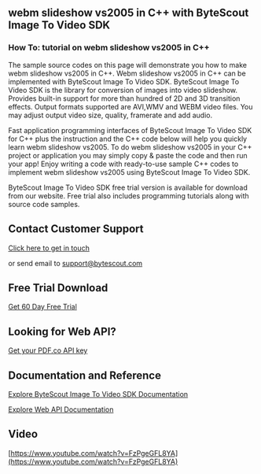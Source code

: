 ## webm slideshow vs2005 in C++ with ByteScout Image To Video SDK

### How To: tutorial on webm slideshow vs2005 in C++

The sample source codes on this page will demonstrate you how to make webm slideshow vs2005 in C++. Webm slideshow vs2005 in C++ can be implemented with ByteScout Image To Video SDK. ByteScout Image To Video SDK is the library for conversion of images into video slideshow. Provides built-in support for more than hundred of 2D and 3D transition effects. Output formats supported are AVI,WMV and WEBM video files. You may adjust output video size, quality, framerate and add audio.

Fast application programming interfaces of ByteScout Image To Video SDK for C++ plus the instruction and the C++ code below will help you quickly learn webm slideshow vs2005. To do webm slideshow vs2005 in your C++ project or application you may simply copy & paste the code and then run your app! Enjoy writing a code with ready-to-use sample C++ codes to implement webm slideshow vs2005 using ByteScout Image To Video SDK.

ByteScout Image To Video SDK free trial version is available for download from our website. Free trial also includes programming tutorials along with source code samples.

## Contact Customer Support

[Click here to get in touch](https://bytescout.zendesk.com/hc/en-us/requests/new?subject=ByteScout%20Image%20To%20Video%20SDK%20Question)

or send email to [support@bytescout.com](mailto:support@bytescout.com?subject=ByteScout%20Image%20To%20Video%20SDK%20Question) 

## Free Trial Download

[Get 60 Day Free Trial](https://bytescout.com/download/web-installer?utm_source=github-readme)

## Looking for Web API? 

[Get your PDF.co API key](https://pdf.co/documentation/api?utm_source=github-readme)

## Documentation and Reference

[Explore ByteScout Image To Video SDK Documentation](https://bytescout.com/documentation/index.html?utm_source=github-readme)

[Explore Web API Documentation](https://pdf.co/documentation/api?utm_source=github-readme)

## Video

[https://www.youtube.com/watch?v=FzPgeGFL8YA](https://www.youtube.com/watch?v=FzPgeGFL8YA)